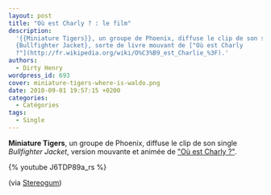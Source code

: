 ```yaml
---
layout: post
title: "Où est Charly ? : le film"
description:
  '{{Miniature Tigers}}, un groupe de Phoenix, diffuse le clip de son single
  {Bullfighter Jacket}, sorte de livre mouvant de ["Où est Charly
  ?"](http://fr.wikipedia.org/wiki/O%C3%B9_est_Charlie_%3F).'
authors:
  - Dirty Henry
wordpress_id: 693
cover: miniature-tigers-where-is-waldo.png
date: 2010-09-01 19:57:15 +0200
categories:
  - Catégories
tags:
  - Single
---
```


**Miniature Tigers**, un groupe de Phoenix, diffuse le clip de son single
_Bullfighter Jacket_, version mouvante et animée de
["Où est Charly ?"](http://fr.wikipedia.org/wiki/O%C3%B9_est_Charlie_%3F).

{% youtube J6TDP89a_rs %}

(via
[Stereogum](http://stereogum.com/491951/miniature-tigers-bullfighter-jacket-video/video/))
